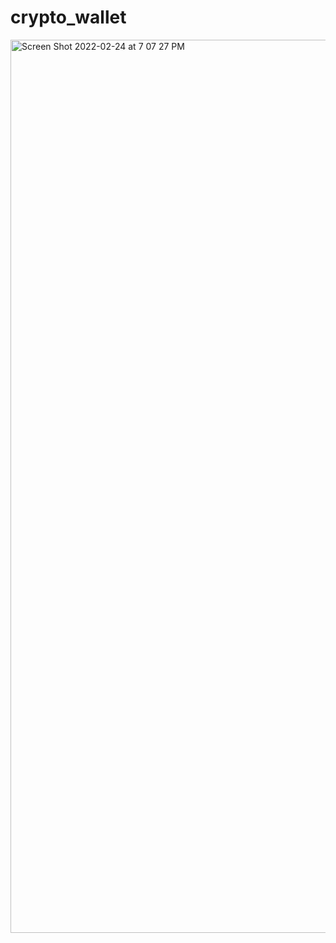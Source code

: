 # crypto_wallet
<img width="1429" alt="Screen Shot 2022-02-24 at 7 07 27 PM" src="https://user-images.githubusercontent.com/80930161/155646205-e41fa0df-1c15-4f16-aa6d-dd91cd97ea04.png">
